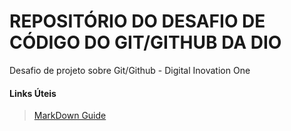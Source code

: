 # REPOSITÓRIO DO DESAFIO DE CÓDIGO DO GIT/GITHUB DA DIO
Desafio de projeto sobre Git/Github  - Digital Inovation One


#### Links Úteis
> [MarkDown Guide](https://www.markdownguide.org/)
